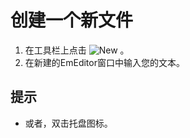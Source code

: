 # 创建一个新文件

1. 在工具栏上点击
![New](../../images/filenew..png)
。
2. 在新建的EmEditor窗口中输入您的文本。

## 提示

- 或者，双击托盘图标。
